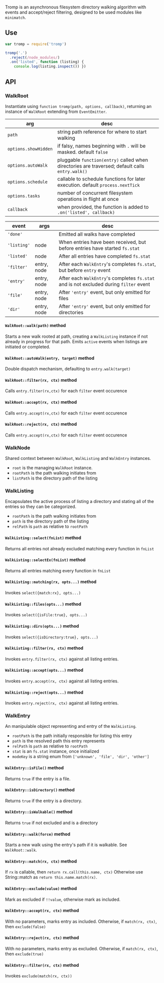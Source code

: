 Tromp is an asynchronous filesystem directory walking algorithm with events and accept/reject filtering, designed to be used modules like `minimatch`.

## Use

```javascript
var tromp = require('tromp')

tromp('.')
  .reject(/node_modules/)
  .on('listed', function (listing) {
    console.log(listing.inspect()) })
```

## API

### WalkRoot
Instantiate using `function tromp(path, options, callback)`,
returning an instance of `WalkRoot` extending from `EventEmitter`.

arg                   | desc
---                   | ----
`path`                | string path reference for where to start walking
`options.showHidden`  | if falsy, names beginning with `.` will be masked. default `false` 
`options.autoWalk`    | pluggable `function(entry)` called when directories are traversed; default calls `entry.walk()`
`options.schedule`    | callable to schedule functions for later execution. default `process.nextTick`
`options.tasks`       | number of concurrent filesystem operations in flight at once
`callback`            | when provided, the function is added to `.on('listed', callback)`

event             | args          | desc
-----             | ----          | ----
`'done'`          |               | Emitted all walks have completed
`'listing'`       | node          | When entries have been received, but before entries have started `fs.stat`
`'listed'`        | node          | After all entries have completed `fs.stat`
`'filter'`        | entry, node   | After each `WalkEntry`'s completes `fs.stat`, but before `entry` event
`'entry'`         | entry, node   | After each `WalkEntry`'s completes `fs.stat` and is not excluded during `filter` event
`'file'`          | entry, node   | After `'entry'` event, but only emitted for files
`'dir'`           | entry, node   | After `'entry'` event, but only emitted for directories

#### `WalkRoot::walk(path)` method
Starts a new walk rooted at path, creating a `WalkListing` instance if not already in progress for that path. Emits `active` events when listings are initiated or completed.

#### `WalkRoot::autoWalk(entry, target)` method
Double dispatch mechanism, defaulting to `entry.walk(target)`

#### `WalkRoot::filter(rx, ctx)` method
Calls `entry.filter(rx,ctx)` for each `filter` event occurence

#### `WalkRoot::accept(rx, ctx)` method
Calls `entry.accept(rx,ctx)` for each `filter` event occurence

#### `WalkRoot::reject(rx, ctx)` method
Calls `entry.accept(rx,ctx)` for each `filter` event occurence


### WalkNode
Shared context between `WalkRoot`, `WalkListing` and `WalkEntry` instances.

* `root` is the managing `WalkRoot` instance.
* `rootPath` is the path walking initiates from
* `listPath` is the directory path of the listing


### WalkListing
Encapsulates the active process of listing a directory and stating all of the entries so they can be categorized.

* `rootPath` is the path walking initiates from
* `path` is the directory path of the listing
* `relPath` is `path` as relative to `rootPath`


#### `WalkListing::select(fnList)` method
Returns all entries not already excluded matching every function in `fnList`
#### `WalkListing::selectEx(fnList)` method
Returns all entries matching every function in `fnList`

#### `WalkListing::matching(rx, opts...)` method
Invokes `select({match:rx}, opts...)`
#### `WalkListing::files(opts...)` method
Invokes `select({isFile:true}, opts...)`
#### `WalkListing::dirs(opts...)` method
Invokes `select({isDirectory:true}, opts...)`

#### `WalkListing::filter(rx, ctx)` method
Invokes `entry.filter(rx, ctx)` against all listing entries.
#### `WalkListing::accept(opts...)` method
Invokes `entry.accept(rx, ctx)` against all listing entries.
#### `WalkListing::reject(opts...)` method
Invokes `entry.reject(rx, ctx)` against all listing entries.



### WalkEntry
An manipulable object representing and entry of the `WalkListing`.

* `rootPath` is the path initially responsible for listing this entry
* `path` is the resolved path this entry represents
* `relPath` is `path` as relative to `rootPath`
* `stat` is an `fs.stat` instance, once initialized
* `modeKey` is a string enum from `['unknown', 'file', 'dir', 'other']`


#### `WalkEntry::isFile()` method
Returns `true` if the entry is a file.

#### `WalkEntry::isDirectory()` method
Returns `true` if the entry is a directory.

#### `WalkEntry::isWalkable()` method
Returns `true` if not excluded and is a directory

#### `WalkEntry::walk(force)` method
Starts a new walk using the entry's path if it is walkable. See `WalkRoot::walk`.

#### `WalkEntry::match(rx, ctx)` method
If `rx` is callable, then `return rx.call(this.name, ctx)`
Otherwise use String::match as `return this.name.match(rx)`.

#### `WalkEntry::exclude(value)` method
Mark as excluded if `!!value`, otherwise mark as included.

#### `WalkEntry::accept(rx, ctx)` method
With no parameters, marks entry as included.
Otherwise, if `match(rx, ctx)`, then `exclude(false)`

#### `WalkEntry::reject(rx, ctx)` method
With no parameters, marks entry as excluded.
Otherwise, if `match(rx, ctx)`, then `exclude(true)`

#### `WalkEntry::filter(rx, ctx)` method
Invokes `exclude(match(rx, ctx))`
